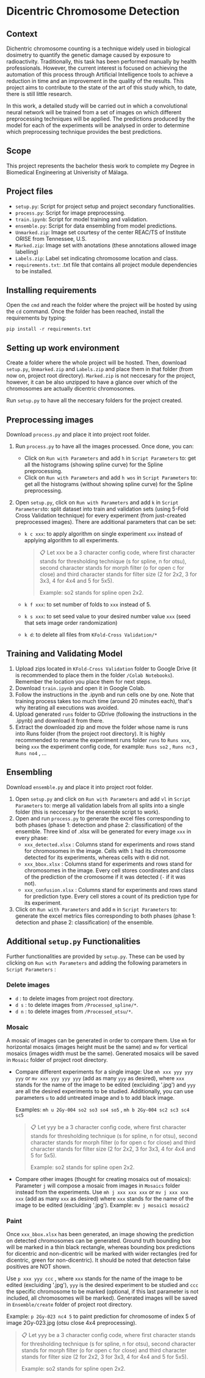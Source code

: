 # Dicentric Chromosome Detection

## Context
Dichentric chromosome counting is a technique widely used in biological dosimetry to quantify the genetic damage caused by exposure to radioactivity. Traditionally, this task has been performed manually by health professionals. However, the current interest is focused on achieving the automation of this process through Artificial Intelligence tools to achieve a reduction in time and an improvement in the quality of the results. This project aims to contribute to the state of the art of this study which, to date, there is still little research.

In this work, a detailed study will be carried out in which a convolutional neural network will be trained from a set of images on which different preprocessing techniques will be applied. The predictions produced by the model for each of the experiments will be analysed in order to determine which preprocessing technique provides the best predictions.

## Scope
This project represents the bachelor thesis work to complete my Degree in Biomedical Engineering at Univerisity of Málaga.

## Project files

- ```setup.py```: Script for project setup and project secondary functionalities.
- ```process.py```: Script for image preprocessing.
- ```train.ipynb```: Script for model training and validation.
- ```ensemble.py```: Script for data ensembling from model predictions.
- ```Unmarked.zip```: Image set courtesy of the center REAC/TS of Institute ORISE from Tennessee, U.S.
- ```Marked.zip```: Image set with anotations (these annotations allowed image labelling)
- ```Labels.zip```: Label set indicating chromosome location and class.
- ```requirements.txt```: .txt file that contains all project module dependencies to be installed.

## Installing requirements
Open the ```cmd``` and reach the folder where the project will be hosted by using the ```cd``` command.
Once the folder has been reached, install the requirements by typing:
```setup
pip install -r requirements.txt
```

## Setting up work environment
Create a folder where the whole project will be hosted. Then, download ```setup.py```, ```Unmarked.zip``` and ```Labels.zip``` and place them in that folder (from now on, project root directory). ```Marked.zip``` is not neccesary for the project, however, it can be also unzipped to have a glance over which of the chromosomes are actually dicentric chromosomes.

 Run ```setup.py``` to have all the neccesary folders for the project created.

## Preprocessing images
Download ```process.py``` and place it into project root folder. 
1. Run ```process.py``` to have all the images processed. Once done, you can:
   - Click on ```Run with Parameters``` and add ```h``` in ```Script Parameters``` to: get all the histograms (showing spline curve) for the Spline preprocessing.
   - Click on ```Run with Parameters``` and add ```h wos``` in ```Script Parameters``` to: get all the histograms (without showing spline curve) for the Spline preprocessing.
3. Open ```setup.py```, click on ```Run with Parameters``` and add ```k``` in ```Script Parameters```to: split dataset into train and validation sets (using 5-Fold Cross Validation technique) for every experiment (from just-created preprocessed images). There are additional parameters that can be set:

      - ```k c xxx```: to apply algorithm on single experiment ```xxx``` instead of applying algorithm to all experiments.
        > 📋 Let xxx be a 3 character config code, where first character stands for thresholding technique (s for spline, n for otsu),
        > second character stands for morph filter (o for open c for close) and third character stands for filter size (2 for 2x2, 3 for 3x3, 4 for 4x4 and 5 for 5x5).
        > 
        > Example: so2 stands for spline open 2x2.

      - ```k f xxx```: to set number of folds to ```xxx``` instead of 5.
      - ```k s xxx```: to set seed value to your desired number value ```xxx``` (seed that sets image order randomization)
      - ```k d```: to delete all files from ```KFold-Cross Validation/*``` 

## Training and Validating Model
1. Upload zips located in ```KFold-Cross Validation``` folder to Google Drive (it is recommended to place them in the folder ```/Colab Notebooks```). Remember the location you place them for next steps.
2. Download ```train.ipynb``` and open it in Google Colab.
3. Follow the instructions in the .ipynb and run cells one by one. Note that training process takes too much time (around 20 minutes each), that's why iterating all executions was avoided.
4. Upload generated ```runs``` folder to GDrive (following the instructions in the .ipynb) and download it from there.
5. Extract the downloaded zip and move the folder whose name is runs into Runs folder (from the project root directory). It is highly recommended to rename the experiment runs folder ```runs``` to ```Runs xxx```, being ```xxx``` the experiment config code, for example: ```Runs so2``` , ```Runs nc3``` , ```Runs no4``` , ...

## Ensembling
Download ```ensemble.py``` and place it into project root folder.
1. Open ```setup.py``` and click on ```Run with Parameters``` and add ```vl``` in ```Script Parameters``` to: merge all validation labels from all splits into a single folder (this is neccesary for the ensemble script to work).
2. Open and run ```process.py``` to generate the excel files corresponding to both phases (phase 1: detection and phase 2: classification) of the ensemble. Three kind of .xlsx will be generated for every image ```xxx``` in every phase:
   - ```xxx_detected.xlsx``` : Columns stand for experiments and rows stand for chromosomes in the image. Cells with ```1``` had its chromosome detected for its experiments, whereas cells with ```0``` did not.
   - ```xxx_bbox.xlsx``` : Columns stand for experiments and rows stand for chromosomes in the image. Every cell stores coordinates and class of the prediction of the cromosome if it was detected (```-``` if it was not).
   - ```xxx_confusion.xlsx``` : Columns stand for experiments and rows stand for prediction type. Every cell stores a count of its prediction type for its experiment.
3. Click on ```Run with Parameters``` and add ```m``` in ```Script Parameters``` to: generate the excel metrics files corresponding to both phases (phase 1: detection and phase 2: classification) of the ensemble.

## Additional ```setup.py``` Functionalities
Further functionalities are provided by ```setup.py```. These can be used by clicking on ```Run with Parameters``` and adding the following parameters in ```Script Parameters``` :

### Delete images
- ```d``` : to delete images from project root directory.                                 
- ```d s``` : to delete images from ```/Processed_spline/*```.                            
- ```d n``` : to delete images from ```/Processed_otsu/*```.

### Mosaic
A mosaic of images can be generated in order to compare them. Use ```mh``` for horizontal mosaics (images height must be the same) and ```mv``` for vertical mosaics (images width must be the same). Generated mosaics will be saved in ```Mosaic``` folder of project root directory. 

- Compare different experiments for a single image: Use ```mh xxx yyy yyy yyy``` or ```mv xxx yyy yyy yyy``` (add as many ```yyy``` as desired), where ```xxx``` stands for the name of the image to be edited (excluiding '.jpg') and ```yyy``` are all the desired experiments to be studied. Additionally, you can use parameters ```u``` to add untreated image and ```b``` to add black image.

  Examples: ```mh u 2Gy-004 so2 so3 so4 so5``` , ```mh b 2Gy-004 sc2 sc3 sc4 sc5```
  > 📋 Let yyy be a 3 character config code, where first character stands for thresholding technique (s for spline, n for otsu),
  > second character stands for morph filter (o for open c for close) and third character stands for filter size (2 for 2x2, 3 for 3x3, 4 for 4x4 and 5 for 5x5).
  >
  > Example: so2 stands for spline open 2x2.

- Compare other images (thought for creating mosaics out of mosaics): Parameter ```j``` will compose a mosaic from images in ```Mosaics``` folder instead from the experiments. Use ```mh j xxx xxx xxx``` or ```mv j xxx xxx xxx``` (add as many ```xxx``` as desired) where ```xxx```  stands for the name of the image to be edited (excluiding '.jpg'). Example: ```mv j mosaic1 mosaic2```

### Paint
Once ```xxx_bbox.xlsx``` has been generated, an image showing the prediction on detected chromosomes can be generated. Ground truth bounding box will be marked in a thin black rectangle, whereas bounding box predictions for dicentric and non-dicentric will be marked with wider rectangles (red for dicentric, green for non-dicentric). It should be noted that detection false positives are NOT shown. 

Use ```p xxx yyy ccc``` , where ```xxx``` stands for the name of the image to be edited (excluiding '.jpg'), ```yyy``` is the desired experiment to be studied and ```ccc``` the specific chromosome to be marked (optional, if this last parameter is not included, all chromosomes will be marked).  Generated images will be saved in ```Ensemble/create``` folder of project root directory.

Example: ```p 2Gy-023 nc4 5``` to paint prediction for chromosome of index 5 of image 2Gy-023.jpg (otsu close 4x4 preprocessing).

> 📋 Let yyy be a 3 character config code, where first character stands for thresholding technique (s for spline, n for otsu),
> second character stands for morph filter (o for open c for close) and third character stands for filter size (2 for 2x2, 3 for 3x3, 4 for 4x4 and 5 for 5x5).
>
> Example: so2 stands for spline open 2x2.



